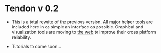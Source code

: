 # Tendon v 0.2

- This is a total rewrite of the previous version. All major helper tools are included here in as simple an interface as possible. Graphical and visualization tools are moving to [the web](https://www.davidaflood.com/appex/demo/) to improve their cross platform reliability.

- Tutorials to come soon...
